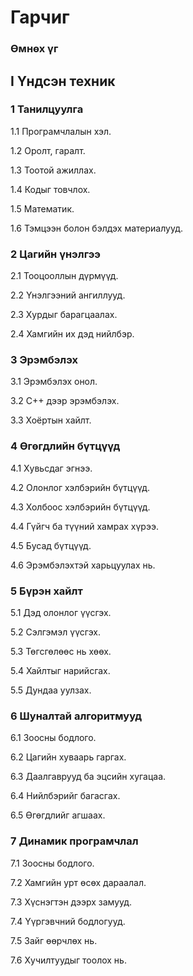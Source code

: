 # Гарчиг



### Өмнөх үг



## I Үндсэн техник

### 1 Танилцуулга 

1.1 Програмчлалын хэл.  

1.2 Оролт, гаралт.    

1.3 Тоотой ажиллах.  

1.4 Кодыг товчлох.  

1.5 Математик.  

1.6 Тэмцээн болон бэлдэх материалууд.  



### 2 Цагийн үнэлгээ

2.1 Тооцооллын дүрмүүд.    

2.2 Үнэлгээний ангиллууд.  

2.3 Хурдыг барагцаалах.  

2.4 Хамгийн их дэд нийлбэр. 



### 3 Эрэмбэлэх

3.1 Эрэмбэлэх онол.  

3.2 C++ дээр эрэмбэлэх.  

3.3 Хоёртын хайлт.  



### 4 Өгөгдлийн бүтцүүд

4.1 Хувьсдаг эгнээ.  

4.2 Олонлог хэлбэрийн бүтцүүд.  

4.3 Холбоос хэлбэрийн бүтцүүд.  

4.4 Гүйгч ба түүний хамрах хүрээ.  

4.5 Бусад бүтцүүд.  

4.6 Эрэмбэлэхтэй харьцуулах нь.  



### 5 Бүрэн хайлт

5.1 Дэд олонлог үүсгэх.  

5.2 Сэлгэмэл үүсгэх.  

5.3 Төгсгөлөөс нь хөөх.  

5.4 Хайлтыг нарийсгах.  

5.5 Дундаа уулзах.  



### 6 Шуналтай алгоритмууд

6.1 Зоосны бодлого.  

6.2 Цагийн хуваарь гаргах.  

6.3 Даалгаврууд ба эцсийн хугацаа.  

6.4 Нийлбэрийг багасгах.  

6.5 Өгөгдлийг агшаах.  



### 7 Динамик програмчлал 

7.1 Зоосны бодлого.  

7.2 Хамгийн урт өсөх дараалал.  

7.3 Хүснэгтэн дээрх замууд.  

7.4 Үүргэвчний бодлогууд.  

7.5 Зайг өөрчлөх нь.  

7.6 Хучилтуудыг тоолох нь.  

